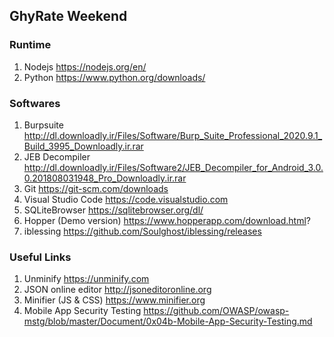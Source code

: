 ## GhyRate Weekend

### Runtime
1. Nodejs https://nodejs.org/en/
2. Python https://www.python.org/downloads/

### Softwares
1. Burpsuite http://dl.downloadly.ir/Files/Software/Burp_Suite_Professional_2020.9.1_Build_3995_Downloadly.ir.rar
2. JEB Decompiler http://dl.downloadly.ir/Files/Software2/JEB_Decompiler_for_Android_3.0.0.201808031948_Pro_Downloadly.ir.rar
3. Git https://git-scm.com/downloads
4. Visual Studio Code https://code.visualstudio.com
5. SQLiteBrowser https://sqlitebrowser.org/dl/
6. Hopper (Demo version) https://www.hopperapp.com/download.html?
7. iblessing https://github.com/Soulghost/iblessing/releases

### Useful Links
1. Unminify https://unminify.com
2. JSON online editor http://jsoneditoronline.org
3. Minifier (JS & CSS) https://www.minifier.org
4. Mobile App Security Testing https://github.com/OWASP/owasp-mstg/blob/master/Document/0x04b-Mobile-App-Security-Testing.md
